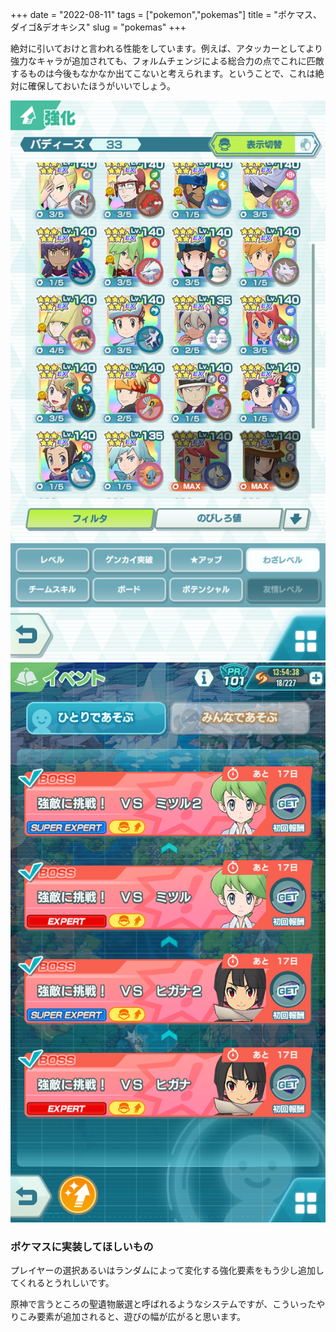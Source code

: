 +++
date = "2022-08-11"
tags = ["pokemon","pokemas"]
title = "ポケマス、ダイゴ&デオキシス"
slug = "pokemas"
+++

絶対に引いておけと言われる性能をしています。例えば、アタッカーとしてより強力なキャラが追加されても、フォルムチェンジによる総合力の点でこれに匹敵するものは今後もなかなか出てこないと考えられます。ということで、これは絶対に確保しておいたほうがいいでしょう。

![](https://raw.githubusercontent.com/syui/img/master/other/pokemonmasters_20220809_0001.png)
![](https://raw.githubusercontent.com/syui/img/master/other/pokemonmasters_20220809_0002.png)

### ポケマスに実装してほしいもの

プレイヤーの選択あるいはランダムによって変化する強化要素をもう少し追加してくれるとうれしいです。

原神で言うところの聖遺物厳選と呼ばれるようなシステムですが、こういったやりこみ要素が追加されると、遊びの幅が広がると思います。
